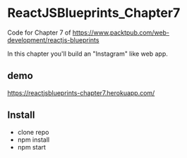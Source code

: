 # ReactJSBlueprints_Chapter7

Code for Chapter 7 of https://www.packtpub.com/web-development/reactjs-blueprints

In this chapter you'll build an "Instagram" like web app.

## demo

https://reactjsblueprints-chapter7.herokuapp.com/

## Install

- clone repo 
- npm install
- npm start
